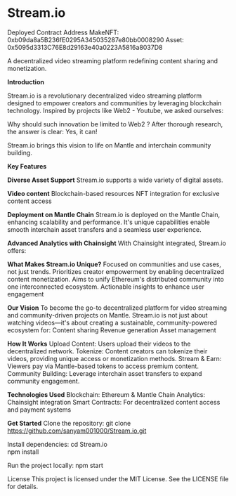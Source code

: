 # Stream.io

Deployed Contract Address 
MakeNFT: 0xb09da8a5B236fE0295A345035287e80bb0008290
Asset: 0x5095d3313C76E8d29163e40a0223A5816a8037D8


A decentralized video streaming platform redefining content sharing and monetization.

**Introduction**

Stream.io is a revolutionary decentralized video streaming platform designed to empower creators and communities by leveraging blockchain technology.
Inspired by projects like Web2 - Youtube, we asked ourselves:

Why should such innovation be limited to Web2 ?
After thorough research, the answer is clear: Yes, it can!

Stream.io brings this vision to life on Mantle and interchain community building.

**Key Features**

**Diverse Asset Support**
Stream.io supports a wide variety of digital assets.

**Video content**
Blockchain-based resources
NFT integration for exclusive content access

**Deployment on Mantle Chain**
Stream.io is deployed on the Mantle Chain, enhancing scalability and performance. It's unique capabilities enable smooth interchain asset transfers and a seamless user experience.

**Advanced Analytics with Chainsight**
With Chainsight integrated, Stream.io offers:

**What Makes Stream.io Unique?**
Focused on communities and use cases, not just trends.
Prioritizes creator empowerment by enabling decentralized content monetization.
Aims to unify Ethereum's distributed community into one interconnected ecosystem.
Actionable insights to enhance user engagement

**Our Vision**
To become the go-to decentralized platform for video streaming and community-driven projects on Mantle. Stream.io is not just about watching videos—it's about creating a sustainable, community-powered ecosystem for:
Content sharing
Revenue generation
Asset management

**How It Works**
Upload Content: Users upload their videos to the decentralized network.
Tokenize: Content creators can tokenize their videos, providing unique access or monetization methods.
Stream & Earn: Viewers pay via Mantle-based tokens to access premium content.
Community Building: Leverage interchain asset transfers to expand community engagement.

**Technologies Used**
Blockchain: Ethereum & Mantle Chain
Analytics: Chainsight integration
Smart Contracts: For decentralized content access and payment systems

**Get Started**
Clone the repository:
git clone https://github.com/sanyam001000/Stream.io.git  

Install dependencies:
cd Stream.io  
npm install  

Run the project locally:
npm start  

License
This project is licensed under the MIT License. See the LICENSE file for details.
